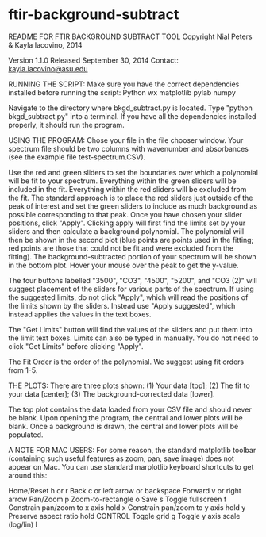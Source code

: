 # ftir-background-subtract

README FOR FTIR BACKGROUND SUBTRACT TOOL 
Copyright Nial Peters & Kayla Iacovino, 2014

Version 1.1.0
Released September 30, 2014
Contact: kayla.iacovino@asu.edu

RUNNING THE SCRIPT: 
Make sure you have the correct dependencies 
installed before running the script: 
Python 
wx
matplotlib 
pylab 
numpy

Navigate to the directory where bkgd_subtract.py is located. Type
"python bkgd_subtract.py" into a terminal. If you have all the
dependencies installed properly, it should run the program.


USING THE PROGRAM: 
Chose your file in the file chooser window. Your
spectrum file should be two columns with wavenumber and absorbances (see
the example file test-spectrum.CSV).

Use the red and green sliders to set the boundaries over which a
polynomial will be fit to your spectrum. Everything within the green
sliders will be included in the fit. Everything within the red sliders
will be excluded from the fit. The standard approach is to place the red
sliders just outside of the peak of interest and set the green sliders
to include as much background as possible corresponding to that peak.
Once you have chosen your slider positions, click "Apply". Clicking
apply will first find the limits set by your sliders and then calculate
a background polynomial. The polynomial will then be shown in the second
plot (blue points are points used in the fitting; red points are those
that could not be fit and were excluded from the fitting). The
background-subtracted portion of your spectrum will be shown in the
bottom plot. Hover your mouse over the peak to get the y-value.

The four buttons labelled "3500", "CO3", "4500", "5200", and "CO3 (2)"
will suggest placement of the sliders for various parts of the spectrum.
If using the suggested limits, do not click "Apply", which will read the
positions of the limits shown by the sliders. Instead use "Apply
suggested", which instead applies the values in the text boxes.

The "Get Limits" button will find the values of the sliders and put them
into the limit text boxes. Limits can also be typed in manually. You do
not need to click "Get Limits" before clicking "Apply".

The Fit Order is the order of the polynomial. We suggest using fit
orders from 1-5.


THE PLOTS:
There are three plots shown: (1) Your data [top]; (2) The fit to your data [center]; (3) The background-corrected data [lower].

The top plot contains the data loaded from your CSV file and should never be blank. Upon opening the program, the central and lower plots will be blank. Once a background is drawn, the central and lower plots will be populated.


A NOTE FOR MAC USERS:
For some reason, the standard matplotlib toolbar (containing such useful features as zoom, pan, save image) does not appear on Mac. You can use standard marplotlib keyboard shortcuts to get around this: 

Home/Reset					        	h or r
Back						            	c or left arrow or backspace
Forward						          	v or right arrow
Pan/Zoom					          	p
Zoom-to-rectangle			        o
Save						    	        s
Toggle fullscreen			        f
Constrain pan/zoom to x axis	hold x
Constrain pan/zoom to y axis	hold y
Preserve aspect ratio			    hold CONTROL
Toggle grid						        g
Toggle y axis scale (log/lin)	l


